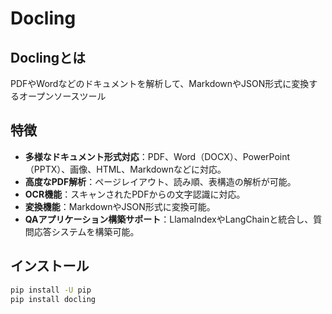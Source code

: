# Docling

## Doclingとは
PDFやWordなどのドキュメントを解析して、MarkdownやJSON形式に変換するオープンソースツール

## 特徴

- **多様なドキュメント形式対応**：PDF、Word（DOCX）、PowerPoint（PPTX）、画像、HTML、Markdownなどに対応。
- **高度なPDF解析**：ページレイアウト、読み順、表構造の解析が可能。
- **OCR機能**：スキャンされたPDFからの文字認識に対応。
- **変換機能**：MarkdownやJSON形式に変換可能。
- **QAアプリケーション構築サポート**：LlamaIndexやLangChainと統合し、質問応答システムを構築可能。

## インストール
``` bash
pip install -U pip
pip install docling
```

## 